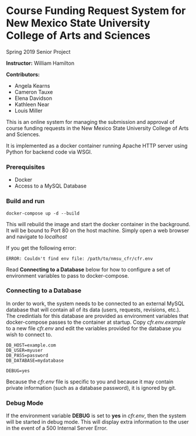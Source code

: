 # Course Funding Request System for New Mexico State University College of Arts and Sciences

Spring 2019 Senior Project

**Instructor:** William Hamilton

**Contributors:**
* Angela Kearns
* Cameron Tauxe
* Elena Davidson
* Kathleen Near
* Louis Miller

This is an online system for managing the submission and approval of course funding requests in the New Mexico State University College of Arts and Sciences.

It is implemented as a docker container running Apache HTTP server using
Python for backend code via WSGI.

### Prerequisites
* Docker
* Access to a MySQL Database

### Build and run
```
docker-compose up -d --build
```
This will rebuild the image and start the docker container in the background. It will be bound to Port 80 on the host machine. Simply open a
web browser and navigate to *localhost*

If you get the following error:
```
ERROR: Couldn't find env file: /path/to/nmsu_cfr/cfr.env
```
Read **Connecting to a Database** below for how to configure a set of environment variables to pass to docker-compose.

### Connecting to a Database
In order to work, the system needs to be connected to an external MySQL database that will contain all of its data (users, requests, revisions, etc.). The credintials for this database are provided as environment variables that docker-compose passes to the container at startup. Copy *cfr.env.example* to a new file *cfr.env* and edit the variables provided for the database you wish to connect to.
```env
DB_HOST=example.com
DB_USER=myuser
DB_PASS=password
DB_DATABASE=mydatabase

DEBUG=yes
```
Because the *cfr.env* file is specific to you and because it may contain private information (such as a database password), it is ignored by git.

### Debug Mode
If the environment variable **DEBUG** is set to **yes** in *cfr.env*, then the system will be started in debug mode. This will display extra information to the user in the event of a 500 Internal Server Error.